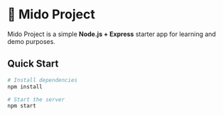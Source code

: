# 🚀 Mido Project

Mido Project is a simple **Node.js + Express** starter app for learning and demo purposes.

## Quick Start
```bash
# Install dependencies
npm install

# Start the server
npm start
